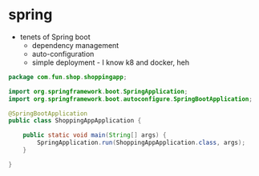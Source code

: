 # spring

- tenets of Spring boot
  - dependency management
  - auto-configuration
  - simple deployment - I know k8 and docker, heh

```java
package com.fun.shop.shoppingapp;

import org.springframework.boot.SpringApplication;
import org.springframework.boot.autoconfigure.SpringBootApplication;

@SpringBootApplication
public class ShoppingAppApplication {

	public static void main(String[] args) {
		SpringApplication.run(ShoppingAppApplication.class, args);
	}

}

```
